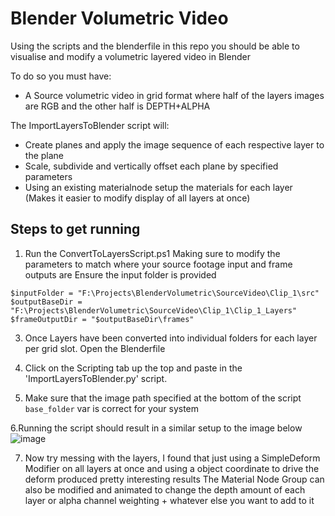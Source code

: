 # Blender Volumetric Video
Using the scripts and the blenderfile in this repo you should be able to visualise and modify a volumetric layered video in Blender

To do so you must have:
 - A Source volumetric video in grid format where half of the layers images are RGB and the other half is DEPTH+ALPHA

The ImportLayersToBlender script will:
  - Create planes and apply the image sequence of each respective layer to the plane
  - Scale, subdivide and vertically offset each plane by specified parameters
  - Using an existing materialnode setup the materials for each layer (Makes it easier to modify display of all layers at once)
 
## Steps to get running

1. Run the ConvertToLayersScript.ps1
Making sure to modify the parameters to match where your source footage input and frame outputs are
Ensure the input folder is provided
```
$inputFolder = "F:\Projects\BlenderVolumetric\SourceVideo\Clip_1\src"  
$outputBaseDir = "F:\Projects\BlenderVolumetric\SourceVideo\Clip_1\Clip_1_Layers"  
$frameOutputDir = "$outputBaseDir\frames"  
```

3. Once Layers have been converted into individual folders for each layer per grid slot. Open the Blenderfile

4. Click on the Scripting tab up the top and paste in the 'ImportLayersToBlender.py' script.

5. Make sure that the image path specified at the bottom of the script `base_folder` var is correct for your system

6.Running the script should result in a similar setup to the image below 
![image](https://github.com/user-attachments/assets/d657766a-6861-4abd-90ad-665b69fe46e6)

7. Now try messing with the layers, I found that just using a SimpleDeform Modifier on all layers at once and using a object coordinate to drive the deform produced pretty interesting results
The Material Node Group can also be modified and animated to change the depth amount of each layer or alpha channel weighting + whatever else you want to add to it
